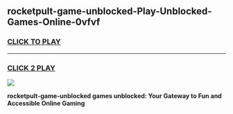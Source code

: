 
## rocketpult-game-unblocked-Play-Unblocked-Games-Online-0vfvf
<h3>
<a href="https://premium76.site?title=rocketpult-game-unblocked&ref=25A">CLICK TO PLAY</a></h3>
<hr>

<h3>
<a href="https://premium76.site?title=rocketpult-game-unblocked&ref=25A">CLICK 2 PLAY</a>
  
</h3>

<a href="https://premium76.site?title=rocketpult-game-unblocked&ref=25A"><img src="https://clearcache.store/games.png"></a>


**rocketpult-game-unblocked games unblocked: Your Gateway to Fun and Accessible Online Gaming**
